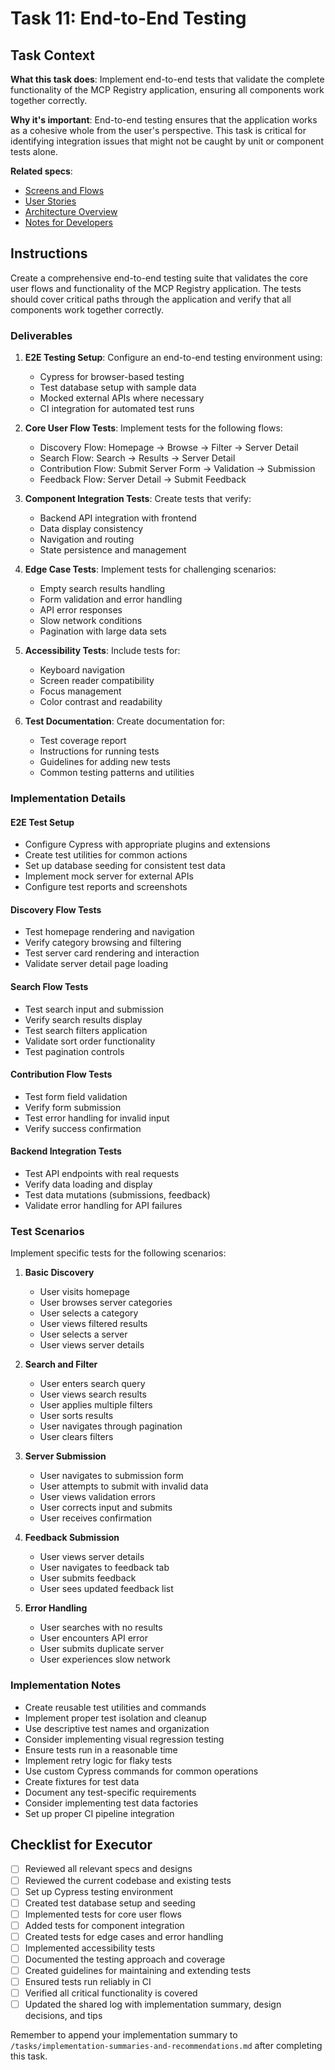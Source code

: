 # Task 11: End-to-End Testing

## Task Context

**What this task does**: Implement end-to-end tests that validate the complete functionality of the MCP Registry application, ensuring all components work together correctly.

**Why it's important**: End-to-end testing ensures that the application works as a cohesive whole from the user's perspective. This task is critical for identifying integration issues that might not be caught by unit or component tests alone.

**Related specs**:
- [Screens and Flows](/design/screens.md)
- [User Stories](/product/PRD.md#user-stories-and-flows)
- [Architecture Overview](/architecture/overview.md)
- [Notes for Developers](/design/notes-for-devs.md)

## Instructions

Create a comprehensive end-to-end testing suite that validates the core user flows and functionality of the MCP Registry application. The tests should cover critical paths through the application and verify that all components work together correctly.

### Deliverables

1. **E2E Testing Setup**: Configure an end-to-end testing environment using:
   - Cypress for browser-based testing
   - Test database setup with sample data
   - Mocked external APIs where necessary
   - CI integration for automated test runs

2. **Core User Flow Tests**: Implement tests for the following flows:
   - Discovery Flow: Homepage → Browse → Filter → Server Detail
   - Search Flow: Search → Results → Server Detail
   - Contribution Flow: Submit Server Form → Validation → Submission
   - Feedback Flow: Server Detail → Submit Feedback

3. **Component Integration Tests**: Create tests that verify:
   - Backend API integration with frontend
   - Data display consistency
   - Navigation and routing
   - State persistence and management

4. **Edge Case Tests**: Implement tests for challenging scenarios:
   - Empty search results handling
   - Form validation and error handling
   - API error responses
   - Slow network conditions
   - Pagination with large data sets

5. **Accessibility Tests**: Include tests for:
   - Keyboard navigation
   - Screen reader compatibility
   - Focus management
   - Color contrast and readability

6. **Test Documentation**: Create documentation for:
   - Test coverage report
   - Instructions for running tests
   - Guidelines for adding new tests
   - Common testing patterns and utilities

### Implementation Details

#### E2E Test Setup

- Configure Cypress with appropriate plugins and extensions
- Create test utilities for common actions
- Set up database seeding for consistent test data
- Implement mock server for external APIs
- Configure test reports and screenshots

#### Discovery Flow Tests

- Test homepage rendering and navigation
- Verify category browsing and filtering
- Test server card rendering and interaction
- Validate server detail page loading

#### Search Flow Tests

- Test search input and submission
- Verify search results display
- Test search filters application
- Validate sort order functionality
- Test pagination controls

#### Contribution Flow Tests

- Test form field validation
- Verify form submission
- Test error handling for invalid input
- Verify success confirmation

#### Backend Integration Tests

- Test API endpoints with real requests
- Verify data loading and display
- Test data mutations (submissions, feedback)
- Validate error handling for API failures

### Test Scenarios

Implement specific tests for the following scenarios:

1. **Basic Discovery**
   - User visits homepage
   - User browses server categories
   - User selects a category
   - User views filtered results
   - User selects a server
   - User views server details

2. **Search and Filter**
   - User enters search query
   - User views search results
   - User applies multiple filters
   - User sorts results
   - User navigates through pagination
   - User clears filters

3. **Server Submission**
   - User navigates to submission form
   - User attempts to submit with invalid data
   - User views validation errors
   - User corrects input and submits
   - User receives confirmation

4. **Feedback Submission**
   - User views server details
   - User navigates to feedback tab
   - User submits feedback
   - User sees updated feedback list

5. **Error Handling**
   - User searches with no results
   - User encounters API error
   - User submits duplicate server
   - User experiences slow network

### Implementation Notes

- Create reusable test utilities and commands
- Implement proper test isolation and cleanup
- Use descriptive test names and organization
- Consider implementing visual regression testing
- Ensure tests run in a reasonable time
- Implement retry logic for flaky tests
- Use custom Cypress commands for common operations
- Create fixtures for test data
- Document any test-specific requirements
- Consider implementing test data factories
- Set up proper CI pipeline integration

## Checklist for Executor

- [ ] Reviewed all relevant specs and designs
- [ ] Reviewed the current codebase and existing tests
- [ ] Set up Cypress testing environment
- [ ] Created test database setup and seeding
- [ ] Implemented tests for core user flows
- [ ] Added tests for component integration
- [ ] Created tests for edge cases and error handling
- [ ] Implemented accessibility tests
- [ ] Documented the testing approach and coverage
- [ ] Created guidelines for maintaining and extending tests
- [ ] Ensured tests run reliably in CI
- [ ] Verified all critical functionality is covered
- [ ] Updated the shared log with implementation summary, design decisions, and tips

Remember to append your implementation summary to `/tasks/implementation-summaries-and-recommendations.md` after completing this task. 